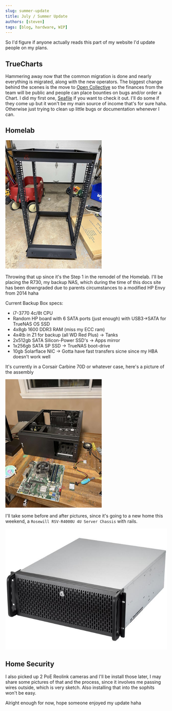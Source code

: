 ```yaml
---
slug: summer-update
title: July / Summer Update
authors: [steven]
tags: [blog, hardware, WIP]
---
```


So I'd figure if anyone actually reads this part of my website I'd update people on my plans.

## TrueCharts

Hammering away now that the common migration is done and nearly everything is migrated, along with the new operators. The biggest change behind the scenes is the move to [Open Collective](https://opencollective.com/truecharts) so the finances from the team will be public and people can place bounties on bugs and/or order a Chart. I did my first one, [Seafile](https://truecharts.org/charts/stable/seafile/) if you want to check it out. I'll do some if they come up but it won't be my main source of income that's for sure haha. Otherwise just trying to clean up little bugs or documentation whenever I can.

## Homelab

![Server Rack](./server-rack-resized.jpg)

Throwing that up since it's the Step 1 in the remodel of the Homelab. I'll be placing the R730, my backup NAS, which during the time of this docs site has been downgraded due to parents circumstances to a modified HP Envy from 2014 haha

Current Backup Box specs:
- i7-3770 4c/8t CPU
- Random HP board with 6 SATA ports (just enough) with USB3->SATA for TrueNAS OS SSD
- 4x8gb 1600 DDR3 RAM (miss my ECC ram)
- 4x4tb in Z1 for backup (all WD Red Plus) -> Tanks
- 2x512gb SATA Silicon-Power SSD's -> Apps mirror
- 1x256gb SATA SP SSD -> TrueNAS boot-drive
- 10gb Solarflace NIC -> Gotta have fast transfers sicne since my HBA doesn't work well

It's currently in a Corsair Carbine 70D or whatever case, here's a picture of the assembly

![Hp-Backup-Resized](./backup-hp-resized.jpg)

I'll take some before and after pictures, since it's going to a new home this weekend, a `Rosewill RSV-R4000U 4U Server Chassis` with rails.

![Rosewill Chassis](11-147-326-01.jpg)

## Home Security

I also picked up 2 PoE Reolink cameras and I'll be install those later, I may share some pictures of that and the process, since it involves me passing wires outside, which is very sketch. Also installing that into the sophits won't be easy.

Alright enough for now, hope someone enjoyed my update haha